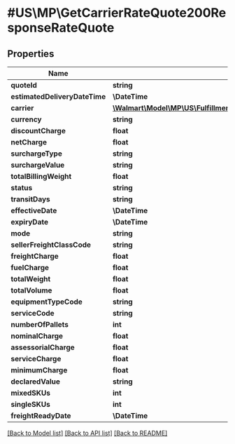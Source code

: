 # #US\MP\GetCarrierRateQuote200ResponseRateQuote

## Properties

Name | Type | Description | Notes
------------ | ------------- | ------------- | -------------
**quoteId** | **string** |  | [optional]
**estimatedDeliveryDateTime** | **\DateTime** |  | [optional]
**carrier** | [**\Walmart\Model\MP\US\Fulfillment\GetCarrierRateQuote200ResponseCarrier**](GetCarrierRateQuote200ResponseCarrier.md) |  | [optional]
**currency** | **string** |  | [optional]
**discountCharge** | **float** |  | [optional]
**netCharge** | **float** |  | [optional]
**surchargeType** | **string** |  | [optional]
**surchargeValue** | **string** |  | [optional]
**totalBillingWeight** | **float** |  | [optional]
**status** | **string** |  | [optional]
**transitDays** | **string** |  | [optional]
**effectiveDate** | **\DateTime** |  | [optional]
**expiryDate** | **\DateTime** |  | [optional]
**mode** | **string** |  | [optional]
**sellerFreightClassCode** | **string** |  | [optional]
**freightCharge** | **float** |  | [optional]
**fuelCharge** | **float** |  | [optional]
**totalWeight** | **float** |  | [optional]
**totalVolume** | **float** |  | [optional]
**equipmentTypeCode** | **string** |  | [optional]
**serviceCode** | **string** |  | [optional]
**numberOfPallets** | **int** |  | [optional]
**nominalCharge** | **float** |  | [optional]
**assessorialCharge** | **float** |  | [optional]
**serviceCharge** | **float** |  | [optional]
**minimumCharge** | **float** |  | [optional]
**declaredValue** | **string** |  | [optional]
**mixedSKUs** | **int** |  | [optional]
**singleSKUs** | **int** |  | [optional]
**freightReadyDate** | **\DateTime** |  | [optional]


[[Back to Model list]](../) [[Back to API list]](../../Api/US/MP) [[Back to README]](../../README.md)
